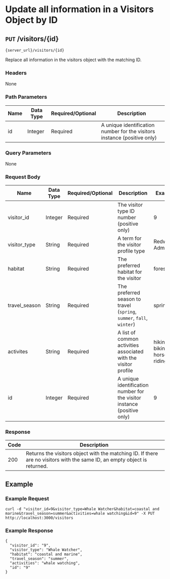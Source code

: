 # Update all information in a Visitors Object by ID

## `PUT` /visitors/{id}

```
{server_url}/visitors/{id}
```

Replace all information in the visitors object with the matching ID.

### Headers

None

### Path Parameters

| Name | Data Type | Required/Optional | Description |
| --- | --- | --- | --- |
| id | Integer | Required | A unique identification number for the visitors instance (positive only) |

### Query Parameters

None

### Request Body

| Name | Data Type | Required/Optional | Description | Example |
| --- | --- | --- | --- | --- |
| visitor_id | Integer | Required | The visitor type ID number (positive only) | 9 |
| visitor_type | String | Required | A term for the visitor profile type | Redwoods Admirer |
| habitat | String | Required | The preferred habitat for the visitor | forests |
| travel_season | String | Required | The preferred season to travel (`spring`, `summer`, `fall`, `winter`) | spring |
| activites | String | Required | A list of common activities associated with the visitor profile | hiking, biking, horse riding |
| id | Integer | Required | A unique identification number for the visitor instance (positive only) | 9 |

### Response

| Code | Description |
| --- | --- |
| 200 | Returns the visitors object with the matching ID. If there are no visitors with the same ID, an empty object is returned. |

## Example

### Example Request

```shell
curl -d "visitor_id=9&visitor_type=Whale Watcher&habitat=coastal and marine&travel_season=summer&activities=whale watching&id=9" -X PUT http://localhost:3000/visitors
```

### Example Response

```shell
{
  "visitor_id": "9",
  "visitor_type": "Whale Watcher",
  "habitat": "coastal and marine",
  "travel_season": "summer",
  "activities": "whale watching",
  "id": "9"
}
```
